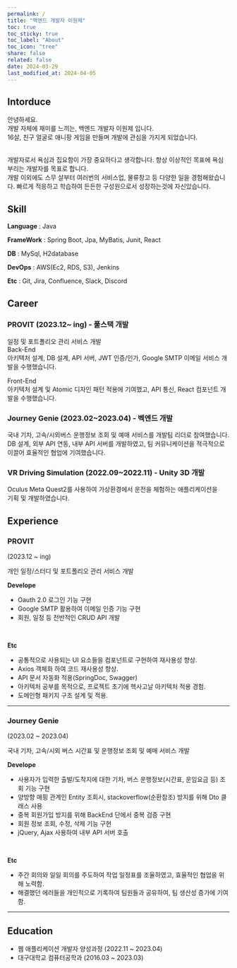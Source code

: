 ```yaml
---
permalink: /
title: "백엔드 개발자 이원제"
toc: true
toc_sticky: true
toc_label: "About"
toc_icon: "tree"
share: false
related: false
date: 2024-03-29
last_modified_at: 2024-04-05
---
```


<!-- Introduce -->

## Intorduce

안녕하세요.  
개발 자체에 재미를 느끼는, 백엔드 개발자 이원제 입니다.  
16살, 친구 얼굴로 애니팡 게임을 만들며 개발에 관심을 가지게 되었습니다.

<br>
개발자로서 욕심과 집요함이 가장 중요하다고 생각합니다.  
항상 이상적인 목표에 욕심 부리는 개발자를 목표로 합니다.

<br>
개발 이외에도 스무 살부터 여러번의 서비스업, 물류창고 등 다양한 일을 경험해왔습니다.  
빠르게 적응하고 학습하여 든든한 구성원으로서 성장하는것에 자신있습니다.

<!-- Stack -->

## Skill

**Language** : Java

**FrameWork** : Spring Boot, Jpa, MyBatis, Junit, React

**DB** : MySql, H2database

**DevOps** : AWS(Ec2, RDS, S3), Jenkins

**Etc** : Git, Jira, Confluence, Slack, Discord

<!-- Career -->

## Career

### PROVIT (2023.12~ ing) - 풀스택 개발

일정 및 포트폴리오 관리 서비스 개발  
Back-End  
아키텍처 설계, DB 설계, API 서버, JWT 인증/인가, Google SMTP 이메일 서비스 개발을 수행했습니다.

Front-End  
아키텍처 설계 및 Atomic 디자인 패턴 적용에 기여했고,
API 통신, React 컴포넌트 개발을 수행했습니다.

### Journey Genie (2023.02~2023.04) - 벡엔드 개발

국내 기차, 고속/시외버스 운행정보 조회 및 예매 서비스를 개발팀 리더로 참여했습니다. DB 설계, 외부 API 연동, 내부 API 서버를 개발하였고, 팀 커뮤니케이션을 적극적으로 이끌어 효율적인 협업에 기여했습니다.

### VR Driving Simulation (2022.09~2022.11) - Unity 3D 개발

Oculus Meta Quest2를 사용하여 가상환경에서 운전을 체험하는 애플리케이션을  
기획 및 개발하였습니다.

<!-- Experience -->

## Experience

### PROVIT

(2023.12 ~ ing)

개인 일정/스터디 및 포트폴리오 관리 서비스 개발

**Develope**

- Oauth 2.0 로그인 기능 구현
- Google SMTP 활용하여 이메일 인증 기능 구현
- 회원, 일정 등 전반적인 CRUD API 개발

<br>

**Etc**

- 공통적으로 사용되는 UI 요소들을 컴포넌트로 구현하여 재사용성 향상.
- Axios 객체화 하여 코드 재사용성 향상.
- API 문서 자동화 적용(SpringDoc, Swagger)
- 아키텍처 공부를 목적으로, 프로젝트 초기에 헥사고날 아키텍처 적용 경험.
- 도메인형 패키지 구조 설계 및 적용.

---

### Journey Genie

(2023.02 ~ 2023.04)

국내 기차, 고속/시외 버스 시간표 및 운행정보 조회 및 예매 서비스 개발

**Develope**

- 사용자가 입력한 출발/도착지에 대한 기차, 버스 운행정보(시간표, 운임요금 등) 조회 기능 구현
- 양방향 매핑 관계인 Entity 조회시, stackoverflow(순환참조) 방지를 위해 Dto 클래스 사용
- 중복 회원가입 방지를 위해 BackEnd 단에서 중복 검증 구현
- 회원 정보 조회, 수정, 삭제 기능 구현
- jQuery, Ajax 사용하여 내부 API 서버 호출

<br>

**Etc**

- 주간 회의와 일일 회의를 주도하여 작업 일정표를 조율하였고, 효율적인 협업을 위해 노력함.
- 해결했던 에러들을 개인적으로 기록하여 팀원들과 공유하여, 팀 생산성 증가에 기여함.

---

<!-- Activity -->

<!-- ## Activity -->

<!-- Education -->

## Education

- 웹 애플리케이션 개발자 양성과정 (2022.11 ~ 2023.04)
- 대구대학교 컴퓨터공학과 (2016.03 ~ 2023.03)
